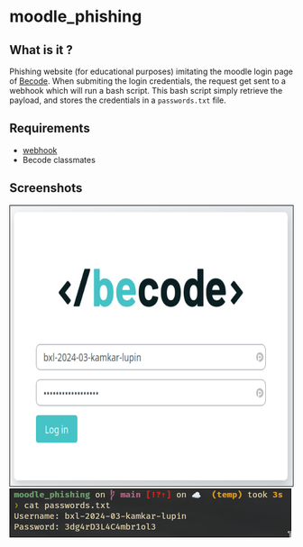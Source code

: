 # moodle_phishing
## What is it ?
Phishing website (for educational purposes) imitating the moodle login page of
[Becode](https://moodle.becode.org/login/index.php). When submiting the login credentials,
the request get sent to a webhook which will run a bash script. This bash script simply
retrieve the payload, and stores the credentials in a `passwords.txt` file.

## Requirements
- [webhook](https://github.com/adnanh/webhook)
- Becode classmates

## Screenshots
<img src="assets/login_page.png" height="500" >
<img src="assets/stored_passwords.png" >

